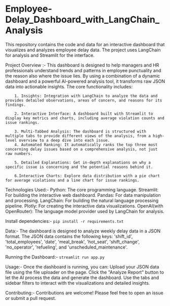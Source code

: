 # Employee-Delay_Dashboard_with_LangChain_Analysis
This repository contains the code and data for an interactive dashboard that visualizes and analyzes employee delay data. The project uses LangChain for analysis and Streamlit for the interface.

Project Overview :-
	This dashboard is designed to help managers and HR professionals understand trends and patterns in employee punctuality and the reason also where the issue lies. By using a combination of a dynamic dashboard and a powerful AI-powered analysis tool, it transforms raw JSON data into actionable insights. The core functionality includes:
	
		1. Insights: Integration with LangChain to analyze the data and provides detailed observations, areas of concern, and reasons for its findings.
		
		2. Interactive Interface: A dashboard built with Streamlit to display key metrics and charts, including average violation counts and issue rankings.
		
		3. Multi-Tabbed Analysis: The dashboard is structured with multiple tabs to provide different views of the analysis, from a high-level overview to a deep dive into each issue.
		4. Automated Ranking: It automatically ranks the top three most concerning delay issues based on a comprehensive analysis, not just raw numbers.

		5. Detailed Explanations: Get in-depth explanations on why a specific issue is concerning and the potential reasons behind it.

		6.Interactive Charts: Explore data distribution with a pie chart for average violations and a line chart for issue rankings.

Technologies Used:- 
	Python: The core programming language.
	Streamlit: For building the interactive web dashboard.
	Pandas: For data manipulation and processing.
	LangChain: For building the natural language processing pipeline.
	Plotly: For creating the interactive data visualizations.
	OpenAI(with OpenRouter): The language model provider used by LangChain for analysis.

Install dependencies:-
	```pip install -r requirements.txt```

Data:-
	The dashboard is designed to analyze weekly delay data in a JSON format. The JSON data contains the following keys: 'shift_id', 'total_employees', 'date', 'meal_break', 'hot_seat', 'shift_change', 'no_operator', 'refueling', and 'unscheduled_maintenance'.

Running the Dashboard:-
	```streamlit run app.py```

Usage:-
	Once the dashboard is running, you can:
	Upload your JSON data file using the file uploader on the page.
	Click the "Analyze Report" button to let the AI process the data and generate the dashboard.
	Use the tabs and sidebar filters to interact with the visualizations and detailed insights.

Contributing:-
	Contributions are welcome! Please feel free to open an issue or submit a pull request.
